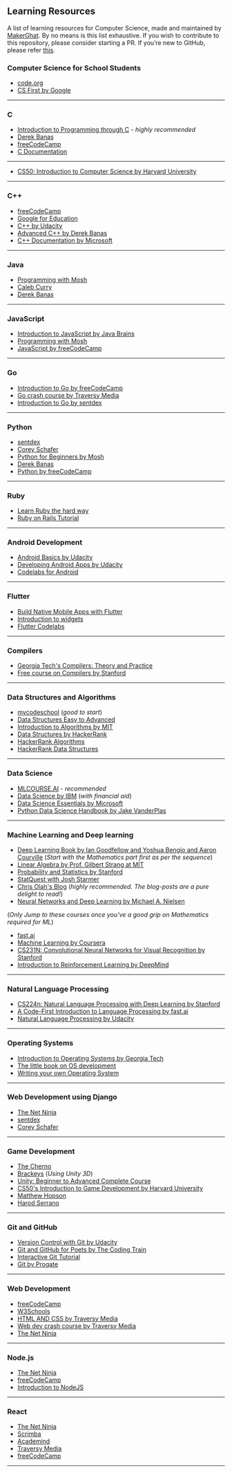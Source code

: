 ## Learning Resources 
A list of learning resources for Computer Science, made and maintained by [MakerGhat](https://makerghat.org/). By no means is this list exhaustive. If you wish to contribute to this repository, please consider starting a PR. If you’re new to GitHub, please refer [this](https://github.com/firstcontributions/first-contributions?source=post_page---------------------------).

 

### Computer Science for School Students 
- [code.org](https://code.org/)
- [CS First by Google](https://csfirst.withgoogle.com/s/en/home)

---


### C 
- [Introduction to Programming through C](https://www.youtube.com/playlist?list=PL2_aWCzGMAwLSqGsERZGXGkA5AfMhcknE) - _highly recommended_
- [Derek Banas](https://youtu.be/8Ib7nwc33uA) 
- [freeCodeCamp](https://youtu.be/KJgsSFOSQv0) 
- [C Documentation](https://devdocs.io/c/) 

---

- [CS50: Introduction to Computer Science by Harvard University](https://online-learning.harvard.edu/course/cs50-introduction-computer-science) 

---

### C++
- [freeCodeCamp](https://youtu.be/vLnPwxZdW4Y) 
- [Google for Education](https://developers.google.com/edu/c++/) 
- [C++ by Udacity](https://www.udacity.com/course/c-for-programmers--ud210) 
- [Advanced C++ by Derek Banas](https://youtu.be/DamuE8TM3xo) 
- [C++ Documentation by Microsoft](https://docs.microsoft.com/en-us/cpp/cpp/cpp-language-reference?view=vs-2019) 

---

### Java
- [Programming with Mosh](https://youtu.be/eIrMbAQSU34) 
- [Caleb Curry](https://youtu.be/2dZiMBwX_5Q)
- [Derek Banas](https://www.youtube.com/playlist?list=PLE7E8B7F4856C9B19) 

---

### JavaScript 
- [Introduction to JavaScript by Java Brains](https://www.youtube.com/playlist?list=PLqq-6Pq4lTTYFJxC9NLJ7dSTI5Z1WWB6K)
- [Programming with Mosh](https://youtu.be/W6NZfCO5SIk) 
- [JavaScript by freeCodeCamp](https://youtu.be/PkZNo7MFNFg) 

---

### Go 
- [Introduction to Go by freeCodeCamp](https://youtu.be/YS4e4q9oBaU)
- [Go crash course by Traversy Media](https://youtu.be/SqrbIlUwR0U)
- [Introduction to Go by sentdex](https://youtu.be/G3PvTWRIhZA) 

---

### Python 
- [sentdex](https://www.youtube.com/playlist?list=PLQVvvaa0QuDeAams7fkdcwOGBpGdHpXln)
- [Corey Schafer](https://www.youtube.com/user/schafer5)
- [Python for Beginners by Mosh](https://youtu.be/_uQrJ0TkZlc) 
- [Derek Banas](https://www.youtube.com/playlist?list=PLGLfVvz_LVvTn3cK5e6LjhgGiSeVlIRwt) 
- [Python by freeCodeCamp](https://youtu.be/rfscVS0vtbw) 

---

### Ruby
- [Learn Ruby the hard way](https://learnrubythehardway.org/book/)
- [Ruby on Rails Tutorial](https://www.railstutorial.org/book) 

---

### Android Development 
- [Android Basics by Udacity](https://www.udacity.com/course/android-basics-nanodegree-by-google--nd803)
- [Developing Android Apps by Udacity](https://www.udacity.com/course/new-android-fundamentals--ud851)
- [Codelabs for Android](https://developer.android.com/courses/fundamentals-training/toc-v2) 

---

### Flutter 
- [Build Native Mobile Apps with Flutter](https://www.udacity.com/course/build-native-mobile-apps-with-flutter--ud905)
- [Introduction to widgets](https://flutter.dev/docs/development/ui/widgets-intro)
- [Flutter Codelabs](https://flutter.dev/docs/codelabs)

---

### Compilers
- [Georgia Tech's Compilers: Theory and Practice](https://www.udacity.com/course/compilers-theory-and-practice--ud168) 
- [Free course on Compilers by Stanford](https://lagunita.stanford.edu/courses/Engineering/Compilers/Fall2014/about) 

---

### Data Structures and Algorithms 
- [mycodeschool](https://www.youtube.com/user/mycodeschool) (_good to start_)  
- [Data Structures Easy to Advanced](https://youtu.be/RBSGKlAvoiM)
- [Introduction to Algorithms by MIT](https://youtu.be/HtSuA80QTyo) 
- [Data Structures by HackerRank](https://youtu.be/njTh_OwMljA) 
- [HackerRank Algorithms](https://www.hackerrank.com/domains/algorithms)
- [HackerRank Data Structures](https://www.hackerrank.com/domains/data-structures) 

---

### Data Science 
- [MLCOURSE.AI](https://mlcourse.ai/) - _recommended_
- [Data Science by IBM](https://www.coursera.org/professional-certificates/ibm-data-science) (_with financial aid_)
- [Data Science Essentials by Microsoft](https://www.edx.org/course/data-science-essentials) 
- [Python Data Science Handbook by Jake VanderPlas](https://github.com/jakevdp/PythonDataScienceHandbook) 

---

### Machine Learning and Deep learning 
- [Deep Learning Book by Ian Goodfellow and Yoshua Bengio and Aaron Courville](https://www.deeplearningbook.org/) (_Start with the Mathematics part first as per the sequence_) 
- [Linear Algebra by Prof. Gilbert Strang at MIT](https://www.youtube.com/playlist?list=PLE7DDD91010BC51F8) 
- [Probability and Statistics by Stanford](https://online.stanford.edu/courses/gse-yprobstat-probability-and-statistics)
- [StatQuest with Josh Starmer](https://www.youtube.com/user/joshstarmer) 
- [Chris Olah's Blog](https://colah.github.io/) (_highly recommended. The blog-posts are a pure delight to read!_) 
- [Neural Networks and Deep Learning by Michael A. Nielsen](http://neuralnetworksanddeeplearning.com/) 



(_Only Jump to these courses once you've a good grip on Mathematics required for ML_) 
- [fast.ai](https://www.fast.ai/) 
- [Machine Learning by Coursera](https://www.coursera.org/learn/machine-learning) 
- [CS231N: Convolutional Neural Networks for Visual Recognition by Stanford](https://www.youtube.com/playlist?list=PLzUTmXVwsnXod6WNdg57Yc3zFx_f-RYsq)
- [Introduction to Reinforcement Learning by DeepMind](https://youtu.be/2pWv7GOvuf0) 

---

### Natural Language Processing 
- [CS224n: Natural Language Processing with Deep Learning by Stanford](http://web.stanford.edu/class/cs224n/) 
- [A Code-First Introduction to Language Processing by fast.ai](https://www.fast.ai/2019/07/08/fastai-nlp/) 
- [Natural Language Processing by Udacity](https://www.udacity.com/course/natural-language-processing-nanodegree--nd892) 

---

### Operating Systems 
- [Introduction to Operating Systems by Georgia Tech](https://www.udacity.com/course/introduction-to-operating-systems--ud923)
- [The little book on OS development](https://littleosbook.github.io/)
- [Writing your own Operating System](https://www.youtube.com/playlist?list=PLHh55M_Kq4OApWScZyPl5HhgsTJS9MZ6M)

---

### Web Development using Django 
- [The Net Ninja](https://www.youtube.com/playlist?list=PL4cUxeGkcC9ib4HsrXEYpQnTOTZE1x0uc) 
- [sentdex](https://youtu.be/yD0_1DPmfKM) 
- [Corey Schafer](https://youtu.be/UmljXZIypDc) 

---

### Game Development 
- [The Cherno](https://www.youtube.com/user/TheChernoProject/videos)
- [Brackeys](https://www.youtube.com/playlist?list=PLPV2KyIb3jR5QFsefuO2RlAgWEz6EvVi6) (_Using Unity 3D_) 
- [Unity: Beginner to Advanced Complete Course](https://www.udemy.com/course/unity-master-video-game-development-the-complete-course/)
- [CS50's Introduction to Game Development by Harvard University](https://www.edx.org/course/cs50s-introduction-to-game-development)
- [Matthew Hopson](https://www.youtube.com/channel/UCeQhZOvNKSBRU0Mdg7V44wA/videos)
- [Harod Serrano](https://www.haroldserrano.com/) 

---

### Git and GitHub
- [Version Control with Git by Udacity](https://www.udacity.com/course/version-control-with-git--ud123)
- [Git and GitHub for Poets by The Coding Train](https://www.youtube.com/playlist?list=PLRqwX-V7Uu6ZF9C0YMKuns9sLDzK6zoiV) 
- [Interactive Git Tutorial](https://www.katacoda.com/courses/git) 
- [Git by Progate](https://progate.com/languages/git) 

---

### Web Development 
- [freeCodeCamp](https://www.freecodecamp.org/learn)
- [W3Schools](https://www.w3schools.com/) 
- [HTML AND CSS by Traversy Media](https://youtu.be/UB1O30fR-EE) 
- [Web dev crash course by Traversy Media](https://youtu.be/UB1O30fR-EE)
- [The Net Ninja](https://www.youtube.com/channel/UCW5YeuERMmlnqo4oq8vwUpg) 

---

### Node.js 
- [The Net Ninja](https://www.youtube.com/playlist?list=PL4cUxeGkcC9gcy9lrvMJ75z9maRw4byYp) 
- [freeCodeCamp](https://youtu.be/RLtyhwFtXQA) 
- [Introduction to NodeJS](https://www.edx.org/course/introduction-to-nodejs) 

---

### React 
- [The Net Ninja](https://www.youtube.com/playlist?list=PL4cUxeGkcC9ij8CfkAY2RAGb-tmkNwQHG) 
- [Scrimba](https://scrimba.com/g/glearnreact) 
- [Academind](https://youtu.be/pgAvVxowaYU)
- [Traversy Media](https://youtu.be/sBws8MSXN7A) 
- [freeCodeCamp](https://youtu.be/DLX62G4lc44) 

---



